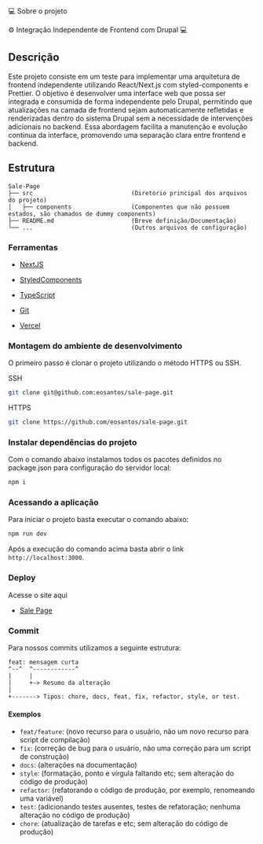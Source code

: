 💻 Sobre o projeto

⚙️ Integração Independente de Frontend com Drupal 💻

## Descrição

Este projeto consiste em um teste para implementar uma arquitetura de frontend independente utilizando React/Next.js com styled-components e Prettier. O objetivo é desenvolver uma interface web que possa ser integrada e consumida de forma independente pelo Drupal, permitindo que atualizações na camada de frontend sejam automaticamente refletidas e renderizadas dentro do sistema Drupal sem a necessidade de intervenções adicionais no backend. Essa abordagem facilita a manutenção e evolução contínua da interface, promovendo uma separação clara entre frontend e backend.

## Estrutura

    Sale-Page
    ├── src                            (Diretório principal dos arquivos do projeto)
    │   ├── components                 (Componentes que não possuem estados, são chamados de dummy components)
    ├── README.md                      (Breve definição/Documentação)
    └── ...                            (Outros arquivos de configuração)

### Ferramentas

- [NextJS](https://nextjs.org/)

- [StyledComponents](https://styled-components.com/)

- [TypeScript](https://www.typescriptlang.org/)

- [Git](https://git-scm.com/doc)

- [Vercel](https://vercel.com/docs)

### Montagem do ambiente de desenvolvimento

O primeiro passo é clonar o projeto utilizando o método HTTPS ou SSH.

SSH

```sh
git clone git@github.com:eosantos/sale-page.git
```

HTTPS

```sh
git clone https://github.com/eosantos/sale-page.git
```

### Instalar dependências do projeto

Com o comando abaixo instalamos todos os pacotes definidos no package.json para configuração do servidor local:

```sh
npm i
```

### Acessando a aplicação

Para iniciar o projeto basta executar o comando abaixo:

```sh
npm run dev
```
Após a execução do comando acima basta abrir o link `http://localhost:3000`.

### Deploy

Acesse o site aqui

- [Sale Page](https://sale-page-pied.vercel.app/)

### Commit

Para nossos commits utilizamos a seguinte estrutura:

```
feat: mensagem curta
^--^  ^------------^
|     |
|     +-> Resumo da alteração
|
+-------> Tipos: chore, docs, feat, fix, refactor, style, or test.
```

#### Exemplos

- `feat/feature`: (novo recurso para o usuário, não um novo recurso para script de compilação)
- `fix`: (correção de bug para o usuário, não uma correção para um script de construção)
- `docs`: (alterações na documentação)
- `style`: (formatação, ponto e vírgula faltando etc; sem alteração do código de produção)
- `refactor`: (refatorando o código de produção, por exemplo, renomeando uma variável)
- `test`: (adicionando testes ausentes, testes de refatoração; nenhuma alteração no código de produção)
- `chore`: (atualização de tarefas e etc; sem alteração do código de produção)
